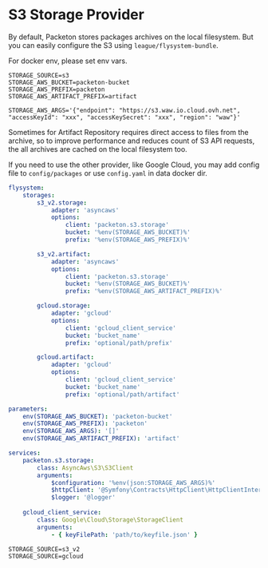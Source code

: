 # S3 Storage Provider

By default, Packeton stores packages archives on the local filesystem. But you can easily configure 
the S3 using `league/flysystem-bundle`.

For docker env, please set env vars. 

```
STORAGE_SOURCE=s3
STORAGE_AWS_BUCKET=packeton-bucket
STORAGE_AWS_PREFIX=packeton
STORAGE_AWS_ARTIFACT_PREFIX=artifact

STORAGE_AWS_ARGS='{"endpoint": "https://s3.waw.io.cloud.ovh.net", "accessKeyId": "xxx", "accessKeySecret": "xxx", "region": "waw"}'
```
Sometimes for Artifact Repository requires direct access to files from the archive, so to 
improve performance and reduces count of S3 API requests, the all archives are cached on the local filesystem too. 

If you need to use the other provider, like Google Cloud, you may add config file to `config/packages` or use `config.yaml` in data docker dir.

```yaml
flysystem:
    storages:
        s3_v2.storage:
            adapter: 'asyncaws'
            options:
                client: 'packeton.s3.storage'
                bucket: '%env(STORAGE_AWS_BUCKET)%'
                prefix: '%env(STORAGE_AWS_PREFIX)%'

        s3_v2.artifact:
            adapter: 'asyncaws'
            options:
                client: 'packeton.s3.storage'
                bucket: '%env(STORAGE_AWS_BUCKET)%'
                prefix: '%env(STORAGE_AWS_ARTIFACT_PREFIX)%'

        gcloud.storage:
            adapter: 'gcloud'
            options:
                client: 'gcloud_client_service' 
                bucket: 'bucket_name'
                prefix: 'optional/path/prefix'

        gcloud.artifact:
            adapter: 'gcloud'
            options:
                client: 'gcloud_client_service' 
                bucket: 'bucket_name'
                prefix: 'optional/path/artifact'

parameters:
    env(STORAGE_AWS_BUCKET): 'packeton-bucket'
    env(STORAGE_AWS_PREFIX): 'packeton'
    env(STORAGE_AWS_ARGS): '[]'
    env(STORAGE_AWS_ARTIFACT_PREFIX): 'artifact'

services:
    packeton.s3.storage:
        class: AsyncAws\S3\S3Client
        arguments:
            $configuration: '%env(json:STORAGE_AWS_ARGS)%'
            $httpClient: '@Symfony\Contracts\HttpClient\HttpClientInterface'
            $logger: '@logger'
    
    gcloud_client_service:
        class: Google\Cloud\Storage\StorageClient
        arguments:
            - { keyFilePath: 'path/to/keyfile.json' }
```


```
STORAGE_SOURCE=s3_v2
STORAGE_SOURCE=gcloud
```
